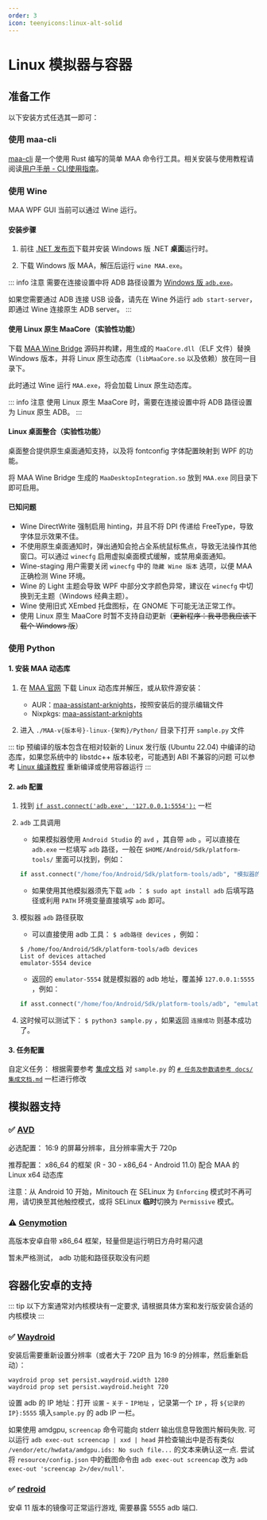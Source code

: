 ```yaml
---
order: 3
icon: teenyicons:linux-alt-solid
---
```


# Linux 模拟器与容器

## 准备工作

以下安装方式任选其一即可：

### 使用 maa-cli

[maa-cli](https://github.com/MaaAssistantArknights/maa-cli) 是一个使用 Rust 编写的简单 MAA 命令行工具。相关安装与使用教程请阅读[用户手册 - CLI使用指南](../CLI使用指南)。

### 使用 Wine

MAA WPF GUI 当前可以通过 Wine 运行。

#### 安装步骤

1. 前往 [.NET 发布页](https://dotnet.microsoft.com/en-us/download/dotnet/8.0)下载并安装 Windows 版 .NET **桌面**运行时。

2. 下载 Windows 版 MAA，解压后运行 `wine MAA.exe`。

::: info 注意
需要在连接设置中将 ADB 路径设置为 [Windows 版 `adb.exe`](https://dl.google.com/android/repository/platform-tools-latest-windows.zip)。

如果您需要通过 ADB 连接 USB 设备，请先在 Wine 外运行 `adb start-server`，即通过 Wine 连接原生 ADB server。
:::

#### 使用 Linux 原生 MaaCore（实验性功能）

下载 [MAA Wine Bridge](https://github.com/MaaAssistantArknights/MaaAssistantArknights/tree/dev/src/MaaWineBridge) 源码并构建，用生成的 `MaaCore.dll`（ELF 文件）替换 Windows 版本，并将 Linux 原生动态库（`libMaaCore.so` 以及依赖）放在同一目录下。

此时通过 Wine 运行 `MAA.exe`，将会加载 Linux 原生动态库。

::: info 注意
使用 Linux 原生 MaaCore 时，需要在连接设置中将 ADB 路径设置为 Linux 原生 ADB。
:::

#### Linux 桌面整合（实验性功能）

桌面整合提供原生桌面通知支持，以及将 fontconfig 字体配置映射到 WPF 的功能。

将 MAA Wine Bridge 生成的 `MaaDesktopIntegration.so` 放到 `MAA.exe` 同目录下即可启用。

#### 已知问题

* Wine DirectWrite 强制启用 hinting，并且不将 DPI 传递给 FreeType，导致字体显示效果不佳。
* 不使用原生桌面通知时，弹出通知会抢占全系统鼠标焦点，导致无法操作其他窗口。可以通过 `winecfg` 启用虚拟桌面模式缓解，或禁用桌面通知。
* Wine-staging 用户需要关闭 `winecfg` 中的 `隐藏 Wine 版本` 选项，以便 MAA 正确检测 Wine 环境。
* Wine 的 Light 主题会导致 WPF 中部分文字颜色异常，建议在 `winecfg` 中切换到无主题（Windows 经典主题）。
* Wine 使用旧式 XEmbed 托盘图标，在 GNOME 下可能无法正常工作。
* 使用 Linux 原生 MaaCore 时暂不支持自动更新（~~更新程序：我寻思我应该下载个 Windows 版~~）

### 使用 Python

#### 1. 安装 MAA 动态库

1. 在 [MAA 官网](https://maa.plus/) 下载 Linux 动态库并解压，或从软件源安装：

   * AUR：[maa-assistant-arknights](https://aur.archlinux.org/packages/maa-assistant-arknights)，按照安装后的提示编辑文件
   * Nixpkgs: [maa-assistant-arknights](https://github.com/NixOS/nixpkgs/blob/nixos-unstable/pkgs/by-name/ma/maa-assistant-arknights/package.nix)

2. 进入 `./MAA-v{版本号}-linux-{架构}/Python/` 目录下打开 `sample.py` 文件

::: tip
预编译的版本包含在相对较新的 Linux 发行版 (Ubuntu 22.04) 中编译的动态库，如果您系统中的 libstdc++ 版本较老，可能遇到 ABI 不兼容的问题
可以参考 [Linux 编译教程](../../开发文档/Linux编译教程.md) 重新编译或使用容器运行
:::

#### 2. `adb` 配置

1. 找到 [`if asst.connect('adb.exe', '127.0.0.1:5554'):`](https://github.com/MaaAssistantArknights/MaaAssistantArknights/blob/722f0ddd4765715199a5dc90ea1bec2940322344/src/Python/sample.py#L48) 一栏

2. `adb` 工具调用

   * 如果模拟器使用 `Android Studio` 的 `avd` ，其自带 `adb` 。可以直接在 `adb.exe` 一栏填写 `adb` 路径，一般在 `$HOME/Android/Sdk/platform-tools/` 里面可以找到，例如：

   ```python
   if asst.connect("/home/foo/Android/Sdk/platform-tools/adb", "模拟器的 adb 地址"):
   ```

   * 如果使用其他模拟器须先下载 `adb` ： `$ sudo apt install adb` 后填写路径或利用 `PATH` 环境变量直接填写 `adb` 即可。

3. 模拟器 `adb` 路径获取

   * 可以直接使用 adb 工具： `$ adb路径 devices` ，例如：

   ```shell
   $ /home/foo/Android/Sdk/platform-tools/adb devices
   List of devices attached
   emulator-5554 device
   ```

   * 返回的 `emulator-5554` 就是模拟器的 adb 地址，覆盖掉 `127.0.0.1:5555` ，例如：

   ```python
   if asst.connect("/home/foo/Android/Sdk/platform-tools/adb", "emulator-5554"):
   ```

4. 这时候可以测试下： `$ python3 sample.py` ，如果返回 `连接成功` 则基本成功了。

#### 3. 任务配置

自定义任务： 根据需要参考 [集成文档](../../协议文档/集成文档.md) 对 `sample.py` 的 [`# 任务及参数请参考 docs/集成文档.md`](https://github.com/MaaAssistantArknights/MaaAssistantArknights/blob/722f0ddd4765715199a5dc90ea1bec2940322344/src/Python/sample.py#L54) 一栏进行修改

## 模拟器支持

### ✅ [AVD](https://developer.android.com/studio/run/managing-avds)

必选配置： 16:9 的屏幕分辨率，且分辨率需大于 720p

推荐配置： x86_64 的框架 (R - 30 - x86_64 - Android 11.0) 配合 MAA 的 Linux x64 动态库

注意：从 Android 10 开始，Minitouch 在 SELinux 为 `Enforcing` 模式时不再可用，请切换至其他触控模式，或将 SELinux **临时**切换为 `Permissive` 模式。

### ⚠️ [Genymotion](https://www.genymotion.com/)

高版本安卓自带 x86_64 框架，轻量但是运行明日方舟时易闪退

暂未严格测试， adb 功能和路径获取没有问题

## 容器化安卓的支持

::: tip
以下方案通常对内核模块有一定要求, 请根据具体方案和发行版安装合适的内核模块
:::

### ✅ [Waydroid](https://waydro.id/)

安装后需要重新设置分辨率（或者大于 720P 且为 16:9 的分辨率，然后重新启动）：

```shell
waydroid prop set persist.waydroid.width 1280
waydroid prop set persist.waydroid.height 720
```

设置 adb 的 IP 地址：打开 `设置` - `关于` - `IP地址` ，记录第一个 `IP` ，将 `${记录的IP}:5555` 填入`sample.py` 的 adb IP 一栏。

如果使用 amdgpu, `screencap` 命令可能向 stderr 输出信息导致图片解码失败.
可以运行 `adb exec-out screencap | xxd | head` 并检查输出中是否有类似 `/vendor/etc/hwdata/amdgpu.ids: No such file...` 的文本来确认这一点.
尝试将 `resource/config.json` 中的截图命令由 `adb exec-out screencap` 改为 `adb exec-out 'screencap 2>/dev/null'`.

### ✅ [redroid](https://github.com/remote-android/redroid-doc)

安卓 11 版本的镜像可正常运行游戏, 需要暴露 5555 adb 端口.
